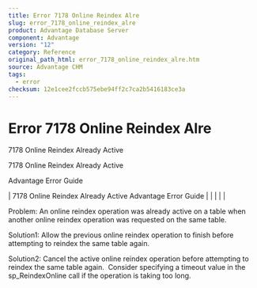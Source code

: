 ```yaml
---
title: Error 7178 Online Reindex Alre
slug: error_7178_online_reindex_alre
product: Advantage Database Server
component: Advantage
version: "12"
category: Reference
original_path_html: error_7178_online_reindex_alre.htm
source: Advantage CHM
tags:
  - error
checksum: 12e1cee2fccb575ebe94ff2c7ca2b5416183ce3a
---
```


# Error 7178 Online Reindex Alre

7178 Online Reindex Already Active

7178 Online Reindex Already Active

Advantage Error Guide

| 7178 Online Reindex Already Active  Advantage Error Guide |  |  |  |  |

Problem: An online reindex operation was already active on a table when another online reindex operation was requested on the same table.

Solution1: Allow the previous online reindex operation to finish before attempting to reindex the same table again.

Solution2: Cancel the active online reindex operation before attempting to reindex the same table again.  Consider specifying a timeout value in the sp\_ReindexOnline call if the operation is taking too long.
